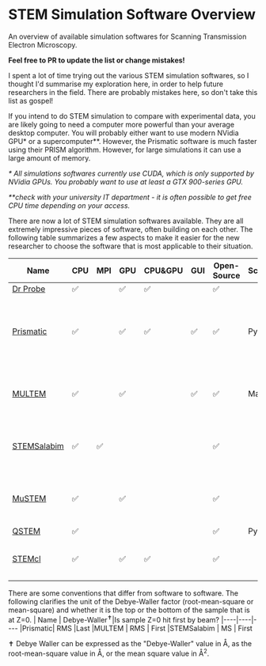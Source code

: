 # STEM Simulation Software Overview
An overview of available simulation softwares for Scanning Transmission Electron Microscopy.

**Feel free to PR to update the list or change mistakes!**

I spent a lot of time trying out the various STEM simulation softwares, so I thought I'd summarise my exploration here, in order to help future researchers in the field. There are probably mistakes here, so don't take this list as gospel!

If you intend to do STEM simulation to compare with experimental data, you are likely going to need a computer more powerful than your average desktop computer. You will probably either want to use modern NVidia GPU* or a supercomputer**. However, the Prismatic software is much faster using their PRISM algorithm. However, for large simulations it can use a large amount of memory.

*\* All simulations softwares currently use CUDA, which is only supported by NVidia GPUs. You probably want to use at least a GTX 900-series GPU.*

*\*\*check with your university IT department - it is often possible to get free CPU time depending on your access.*

There are now a lot of STEM simulation softwares available. They are all extremely impressive pieces of software, often building on each other. The following table summarizes a few aspects to make it easier for the new researcher to choose the software that is most applicable to their situation.

| Name        	| CPU 	| MPI 	| GPU 	| CPU&GPU 	| GUI 	| Open-Source 	| Scripting? 	| Comments                                                                             	|
|-------------	|-----	|-----	|-----	|---------	|-----	|-------------	|------------	|--------------------------------------------------------------------------------------	|
| [Dr Probe](http://www.er-c.org/barthel/drprobe/index.html)    	| ✅   	|     	| ✅   	| ✅       	|     	|    ✅          	|            	|                                                                                      	|
| [Prismatic](http://prism-em.com/)   	| ✅   	|     	| ✅   	| ✅       	| ✅   	| ✅           	| Python     	| Uses an extremely fast algorithm, but large simulations can require much (>32GB) ram 	|
| [MULTEM](https://github.com/Ivanlh20/MULTEM)      	| ✅   	|     	| ✅   	|         	| ✅   	| ✅           	| Matlab     	| Extremely many types of (S)TEM simulation, can add carbon to sample                  	|
| [STEMSalabim](http://www.stemsalabim.de/en/latest/) 	| ✅   	| ✅   	|     	|         	|     	| ✅           	|            	| The only software designed for CPU supercomputers                                    	|
| [MuSTEM](https://github.com/HamishGBrown/MuSTEM)      	| ✅   	|     	| ✅   	|         	|     	|   ✅           	|            	| Convenient for PACBED patterns, more accurate phonon models                                                       	|
| [QSTEM](https://github.com/QSTEM/QSTEM)       	| ✅   	|     	|     	|         	|     	|    ✅         	| Python     	|                                                                                      	|
| [STEMcl](https://github.com/stemcl/stemcl)       	| ✅   	|     	| ✅    	|  ✅       	|     	|    ✅          	|      	|   Only GPU solution that supports non-NVidia GPUs                                                                                   	|


There are some conventions that differ from software to software. The following clarifies the unit of the Debye-Waller factor (root-mean-square or mean-square) and whether it is the top or the bottom of the sample that is at Z=0.
| Name | Debye-Waller<sup>✝</sup>|Is sample Z=0 hit first by beam?
|----|----|----
|Prismatic| RMS |Last
|MULTEM | RMS | First
|STEMSalabim | MS | First


✝ Debye Waller can be expressed as the "Debye-Waller" value in Å, as the root-mean-square value in Å, or the mean square value in Å<sup>2</sup>.
